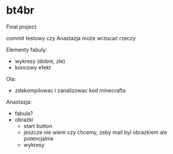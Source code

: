 # bt4br
Final project

commit testowy czy Anastazja może wrzucać rzeczy

Elementy fabuly:
* wykresy (dobre, zle)
* koncowy efekt

Ola:
* zdekompilowac i zanalizowac kod minecrafta

Anastazja:
* fabula?
* obrazki
	- start button
	- jeszcze nie wiem czy chcemy, zeby mail byl obrazkiem ale potencjalnie
	- wykresy
